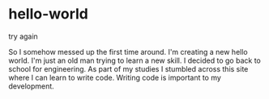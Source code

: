 # hello-world

try again

So I somehow messed up the first time around. I'm creating a new hello world.
I'm just an old man trying to learn a new skill. I decided to go back to school for engineering.
As part of my studies I stumbled across this site where I can learn to write code.
Writing code is important to my development.
